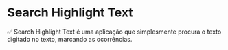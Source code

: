 # Search Highlight Text
✅ Search Highlight Text é uma aplicação que simplesmente procura o texto digitado no texto, marcando as ocorrências.
